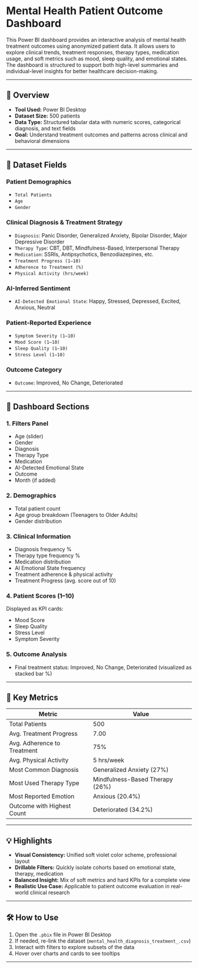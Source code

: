 # Mental Health Patient Outcome Dashboard

This Power BI dashboard provides an interactive analysis of mental health treatment outcomes using anonymized patient data. It allows users to explore clinical trends, treatment responses, therapy types, medication usage, and soft metrics such as mood, sleep quality, and emotional states. The dashboard is structured to support both high-level summaries and individual-level insights for better healthcare decision-making.

---

## 🔎 Overview

- **Tool Used:** Power BI Desktop
- **Dataset Size:** 500 patients
- **Data Type:** Structured tabular data with numeric scores, categorical diagnosis, and text fields
- **Goal:** Understand treatment outcomes and patterns across clinical and behavioral dimensions

---

## 📁 Dataset Fields

### Patient Demographics
- `Total Patients`
- `Age`
- `Gender`

### Clinical Diagnosis & Treatment Strategy
- `Diagnosis`: Panic Disorder, Generalized Anxiety, Bipolar Disorder, Major Depressive Disorder
- `Therapy Type`: CBT, DBT, Mindfulness-Based, Interpersonal Therapy
- `Medication`: SSRIs, Antipsychotics, Benzodiazepines, etc.
- `Treatment Progress (1–10)`
- `Adherence to Treatment (%)`
- `Physical Activity (hrs/week)`

### AI-Inferred Sentiment
- `AI-Detected Emotional State`: Happy, Stressed, Depressed, Excited, Anxious, Neutral

### Patient-Reported Experience
- `Symptom Severity (1–10)`
- `Mood Score (1–10)`
- `Sleep Quality (1–10)`
- `Stress Level (1–10)`

### Outcome Category
- `Outcome`: Improved, No Change, Deteriorated

---

## 🧠 Dashboard Sections

### 1. **Filters Panel**
- Age (slider)
- Gender
- Diagnosis
- Therapy Type
- Medication
- AI-Detected Emotional State
- Outcome
- Month (if added)

### 2. **Demographics**
- Total patient count
- Age group breakdown (Teenagers to Older Adults)
- Gender distribution

### 3. **Clinical Information**
- Diagnosis frequency %
- Therapy type frequency %
- Medication distribution
- AI Emotional State frequency
- Treatment adherence & physical activity
- Treatment Progress (avg. score out of 10)

### 4. **Patient Scores (1–10)**
Displayed as KPI cards:
- Mood Score
- Sleep Quality
- Stress Level
- Symptom Severity

### 5. **Outcome Analysis**
- Final treatment status: Improved, No Change, Deteriorated (visualized as stacked bar %)

---

## 📌 Key Metrics

| Metric                          | Value      |
|---------------------------------|------------|
| Total Patients                  | 500        |
| Avg. Treatment Progress         | 7.00       |
| Avg. Adherence to Treatment     | 75%        |
| Avg. Physical Activity          | 5 hrs/week |
| Most Common Diagnosis           | Generalized Anxiety (27%) |
| Most Used Therapy Type          | Mindfulness-Based Therapy (26%) |
| Most Reported Emotion           | Anxious (20.4%) |
| Outcome with Highest Count      | Deteriorated (34.2%) |

---

## 💡 Highlights

- **Visual Consistency:** Unified soft violet color scheme, professional layout
- **Drillable Filters:** Quickly isolate cohorts based on emotional state, therapy, medication
- **Balanced Insight:** Mix of soft metrics and hard KPIs for a complete view
- **Realistic Use Case:** Applicable to patient outcome evaluation in real-world clinical research

---

## 🛠 How to Use

1. Open the `.pbix` file in Power BI Desktop
2. If needed, re-link the dataset (`mental_health_diagnosis_treatment_.csv`)
3. Interact with filters to explore subsets of the data
4. Hover over charts and cards to see tooltips

---
